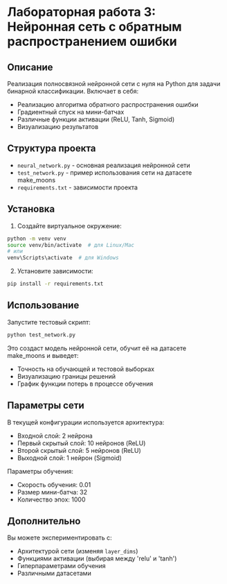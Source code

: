 # Лабораторная работа 3: Нейронная сеть с обратным распространением ошибки

## Описание
Реализация полносвязной нейронной сети с нуля на Python для задачи бинарной классификации. 
Включает в себя:
- Реализацию алгоритма обратного распространения ошибки
- Градиентный спуск на мини-батчах
- Различные функции активации (ReLU, Tanh, Sigmoid)
- Визуализацию результатов

## Структура проекта
- `neural_network.py` - основная реализация нейронной сети
- `test_network.py` - пример использования сети на датасете make_moons
- `requirements.txt` - зависимости проекта

## Установка
1. Создайте виртуальное окружение:
```bash
python -m venv venv
source venv/bin/activate  # для Linux/Mac
# или
venv\Scripts\activate  # для Windows
```

2. Установите зависимости:
```bash
pip install -r requirements.txt
```

## Использование
Запустите тестовый скрипт:
```bash
python test_network.py
```

Это создаст модель нейронной сети, обучит её на датасете make_moons и выведет:
- Точность на обучающей и тестовой выборках
- Визуализацию границы решений
- График функции потерь в процессе обучения

## Параметры сети
В текущей конфигурации используется архитектура:
- Входной слой: 2 нейрона
- Первый скрытый слой: 10 нейронов (ReLU)
- Второй скрытый слой: 5 нейронов (ReLU)
- Выходной слой: 1 нейрон (Sigmoid)

Параметры обучения:
- Скорость обучения: 0.01
- Размер мини-батча: 32
- Количество эпох: 1000

## Дополнительно
Вы можете экспериментировать с:
- Архитектурой сети (изменяя `layer_dims`)
- Функциями активации (выбирая между 'relu' и 'tanh')
- Гиперпараметрами обучения
- Различными датасетами 